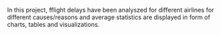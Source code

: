 In this project, fflight delays have been analyszed for different airlines for different causes/reasons and average statistics are displayed in form of charts, tables and visualizations.